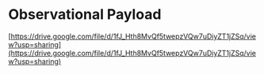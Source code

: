 # Observational Payload

[https://drive.google.com/file/d/1fJ_Hth8MvQf5twepzVQw7uDiyZT1jZSq/view?usp=sharing](https://drive.google.com/file/d/1fJ_Hth8MvQf5twepzVQw7uDiyZT1jZSq/view?usp=sharing)